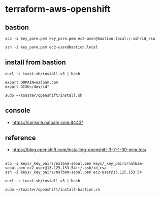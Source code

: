# terraform-aws-openshift

## bastion
```
scp -i key_pare.pem key_pare.pem ec2-user@bastion.local:/.ssh/id_rsa

ssh -i key_pare.pem ec2-user@bastion.local
```

## install from bastion
```
curl -s toast.sh/install-v3 | bash

export DOMAIN=nalbam.com
export DISK=/dev/sdf

sudo ~/toaster/openshift/install.sh
```

## console
* https://console.nalbam.com:8443/

## reference
* https://blog.openshift.com/installing-openshift-3-7-1-30-minutes/

## 
```
scp -i keys/_key_pairs/nalbam-seoul.pem keys/_key_pairs/nalbam-seoul.pem ec2-user@13.125.153.54:~/.ssh/id_rsa
ssh -i keys/_key_pairs/nalbam-seoul.pem ec2-user@13.125.153.54

curl -s toast.sh/install-v3 | bash

sudo ~/toaster/openshift/install-bastion.sh
```
